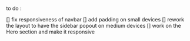 to do :

[] fix responsiveness of navbar
[] add padding on small devices
[] rework the layout to have the sidebar popout on medium devices
[] work on the Hero section and make it responsive
